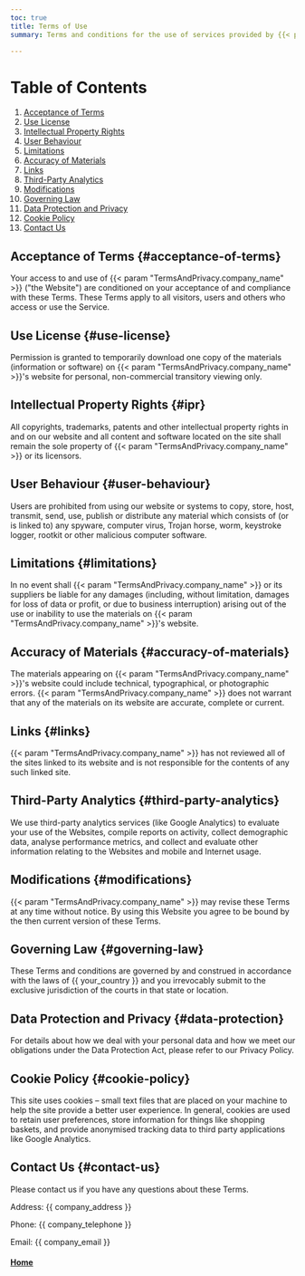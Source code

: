 ```yaml
---
toc: true
title: Terms of Use
summary: Terms and conditions for the use of services provided by {{< param "TermsAndPrivacy.company_name" >}}

---
```


# Table of Contents
1. [Acceptance of Terms](#acceptance-of-terms)
2. [Use License](#use-license)
3. [Intellectual Property Rights](#ipr)
4. [User Behaviour](#user-behaviour)
5. [Limitations](#limitations)
6. [Accuracy of Materials](#accuracy-of-materials)
7. [Links](#links)
8. [Third-Party Analytics](#third-party-analytics)
9. [Modifications](#modifications)
10. [Governing Law](#governing-law)
11. [Data Protection and Privacy](#data-protection)
12. [Cookie Policy](#cookie-policy)
13. [Contact Us](#contact-us)

## Acceptance of Terms {#acceptance-of-terms}

Your access to and use of {{< param "TermsAndPrivacy.company_name" >}} ("the Website") are conditioned on your acceptance of and compliance with these Terms. These Terms apply to all visitors, users and others who access or use the Service.

## Use License {#use-license}

Permission is granted to temporarily download one copy of the materials (information or software) on {{< param "TermsAndPrivacy.company_name" >}}'s website for personal, non-commercial transitory viewing only.

## Intellectual Property Rights {#ipr}

All copyrights, trademarks, patents and other intellectual property rights in and on our website and all content and software located on the site shall remain the sole property of {{< param "TermsAndPrivacy.company_name" >}} or its licensors.

## User Behaviour {#user-behaviour}

Users are prohibited from using our website or systems to copy, store, host, transmit, send, use, publish or distribute any material which consists of (or is linked to) any spyware, computer virus, Trojan horse, worm, keystroke logger, rootkit or other malicious computer software.

## Limitations {#limitations}

In no event shall {{< param "TermsAndPrivacy.company_name" >}} or its suppliers be liable for any damages (including, without limitation, damages for loss of data or profit, or due to business interruption) arising out of the use or inability to use the materials on {{< param "TermsAndPrivacy.company_name" >}}'s website.

## Accuracy of Materials {#accuracy-of-materials}

The materials appearing on {{< param "TermsAndPrivacy.company_name" >}}'s website could include technical, typographical, or photographic errors. {{< param "TermsAndPrivacy.company_name" >}} does not warrant that any of the materials on its website are accurate, complete or current.

## Links {#links}

{{< param "TermsAndPrivacy.company_name" >}} has not reviewed all of the sites linked to its website and is not responsible for the contents of any such linked site.

## Third-Party Analytics {#third-party-analytics}

We use third-party analytics services (like Google Analytics) to evaluate your use of the Websites, compile reports on activity, collect demographic data, analyse performance metrics, and collect and evaluate other information relating to the Websites and mobile and Internet usage.

## Modifications {#modifications}

{{< param "TermsAndPrivacy.company_name" >}} may revise these Terms at any time without notice. By using this Website you agree to be bound by the then current version of these Terms.

## Governing Law {#governing-law}

These Terms and conditions are governed by and construed in accordance with the laws of {{ your_country }} and you irrevocably submit to the exclusive jurisdiction of the courts in that state or location.

## Data Protection and Privacy {#data-protection}

For details about how we deal with your personal data and how we meet our obligations under the Data Protection Act, please refer to our Privacy Policy.

## Cookie Policy {#cookie-policy}

This site uses cookies – small text files that are placed on your machine to help the site provide a better user experience. In general, cookies are used to retain user preferences, store information for things like shopping baskets, and provide anonymised tracking data to third party applications like Google Analytics.

## Contact Us {#contact-us}

Please contact us if you have any questions about these Terms.

Address: {{ company_address }}

Phone: {{ company_telephone }}

Email: {{ company_email }}

#### __[Home](/)__
